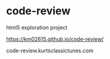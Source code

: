 # code-review
html5 exploration project


https://km02615.github.io/code-review/


code-review.kurtsclassictunes.com
